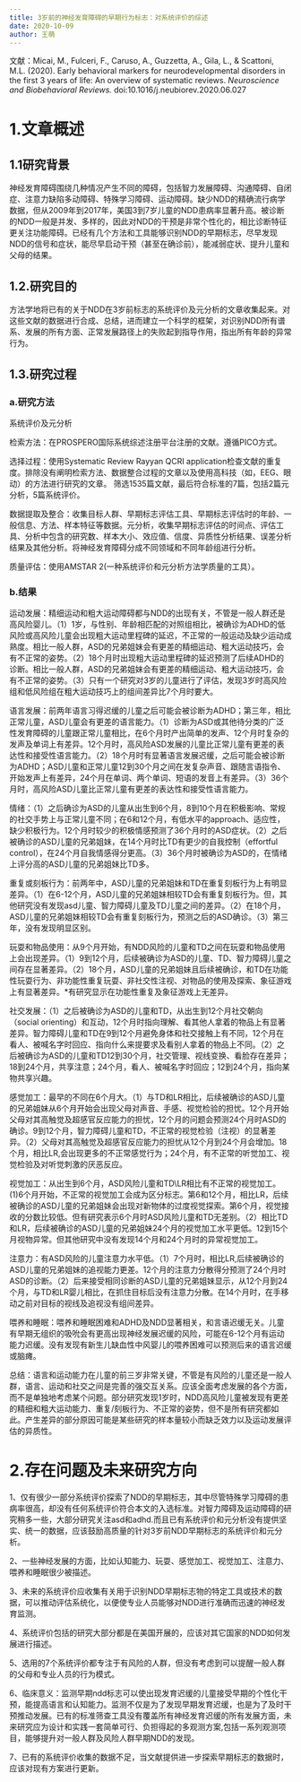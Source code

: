 ```yaml
---
title: 3岁前的神经发育障碍的早期行为标志：对系统评价的综述
date: 2020-10-09
author: 王萌
---
```


文献：Micai, M., Fulceri, F., Caruso, A., Guzzetta, A., Gila, L., & Scattoni, M.L. (2020). Early behavioral markers for neurodevelopmental disorders in the first 3 years of life: An overview of systematic reviews. *Neuroscience and Biobehavioral Reviews.* doi:10.1016/j.neubiorev.2020.06.027


# 1.文章概述

## 1.1研究背景

神经发育障碍围绕几种情况产生不同的障碍，包括智力发展障碍、沟通障碍、自闭症、注意力缺陷多动障碍、特殊学习障碍、运动障碍。缺少NDD的精确流行病学数据，但从2009年到2017年，美国3到7岁儿童的NDD患病率显著升高。被诊断的NDD一般是并发、多样的，因此对NDD的干预是非常个性化的，相比诊断特征更关注功能障碍。已经有几个方法和工具能够识别NDD的早期标志，尽早发现NDD的信号和症状，能尽早启动干预（甚至在确诊前），能减弱症状、提升儿童和父母的结果。


## 1.2.研究目的


方法学地将已有的关于NDD在3岁前标志的系统评价及元分析的文章收集起来。对这些文献的数据进行合成、总结，进而建立一个科学的框架，对识别NDD所有谱系、发展的所有方面、正常发展路径上的失败起到指导作用，指出所有年龄的异常行为。

## 1.3.研究过程

### a.研究方法

系统评价及元分析

检索方法：在PROSPERO国际系统综述注册平台注册的文献。遵循PICO方式。

选择过程：使用Systematic Review Rayyan QCRI application检查文献的重复度。排除没有阐明检索方法、数据整合过程的文章以及使用高科技（如，EEG、眼动）的方法进行研究的文章。
筛选1535篇文献，最后符合标准的7篇，包括2篇元分析，5篇系统评价。

数据提取及整合：收集目标人群、早期标志评估工具、早期标志评估时的年龄、一般信息、方法、样本特征等数据。元分析，收集早期标志评估的时间点、评估工具、分析中包含的研究数、样本大小、效应值、信度、异质性分析结果、误差分析结果及其他分析。将神经发育障碍分成不同领域和不同年龄组进行分析。

质量评估：使用AMSTAR 2(一种系统评价和元分析方法学质量的工具）。

### b.结果

运动发展：精细运动和粗大运动障碍都与NDD的出现有关，不管是一般人群还是高风险婴儿。（1）1岁，与性别、年龄相匹配的对照组相比，被确诊为ADHD的低风险或高风险儿童会出现粗大运动里程碑的延迟，不正常的一般运动及缺少运动成熟度。相比一般人群，ASD的兄弟姐妹会有更差的精细运动、粗大运动技巧，会有不正常的姿势。（2）18个月时出现粗大运动里程碑的延迟预测了后续ADHD的诊断。相比一般人群，ASD的兄弟姐妹会有更差的精细运动、粗大运动技巧，会有不正常的姿势。（3）只有一个研究对3岁的儿童进行了评估，发现3岁时高风险组和低风险组在粗大运动技巧上的组间差异比7个月时要大。

语言发展：前两年语言习得迟缓的儿童之后可能会被诊断为ADHD；第三年，相比正常儿童，ASD儿童会有更差的语言能力。（1）诊断为ASD或其他待分类的广泛性发育障碍的儿童跟正常儿童相比，在6个月时产出简单的发声、12个月时复杂的发声及单词上有差异。12个月时，高风险ASD发展的儿童比正常儿童有更差的表达性和接受性语言能力。（2）18个月时有显著语言发展迟缓，之后可能会被诊断为ADHD；ASD儿童和正常儿童12到30个月之间在发复杂声音、跟随言语指令、开始发声上有差异，24个月在单词、两个单词、短语的发音上有差异。（3）36个月时，高风险ASD儿童比正常儿童有更差的表达性和接受性语言能力。

情绪：（1）之后确诊为ASD的儿童从出生到6个月，8到10个月在积极影响、常规的社交手势上与正常儿童不同；在6和12个月，有低水平的approach、适应性，缺少积极行为。12个月时较少的积极情感预测了36个月时的ASD症状。（2）之后被确诊的ASD儿童的兄弟姐妹，在14个月时比TD有更少的自我控制（effortful control），在24个月自我情感得分更高。（3）36个月时被确诊为ASD的，在情绪上评分高的ASD儿童的兄弟姐妹比TD多。

重复或刻板行为：前两年中，ASD儿童的兄弟姐妹和TD在重复刻板行为上有明显差异。（1）在6-12个月，ASD儿童的兄弟姐妹相较TD会有重复刻板行为。但，其他研究没有发现asd儿童、智力障碍儿童及TD儿童之间的差异。（2）在18个月，ASD儿童的兄弟姐妹相较TD会有重复刻板行为，预测之后的ASD确诊。（3）第三年，没有发现明显区别。

玩耍和物品使用：从9个月开始，有NDD风险的儿童和TD之间在玩耍和物品使用上会出现差异。（1）9到12个月，后续被确诊为ASD的儿童、TD、智力障碍儿童之间存在显著差异。（2）18个月，ASD儿童的兄弟姐妹且后续被确诊，和TD在功能性玩耍行为、非功能性重复玩耍、非社交性注视、对物品的使用及探索、象征游戏上有显著差异。*有研究显示在功能性重复及象征游戏上无差异。

社交发展：（1）之后被确诊为ASD的儿童和TD，从出生到12个月社交朝向（social orienting）和互动，12个月时指向理解、看其他人拿着的物品上有显著差异。智力障碍儿童和TD在9到12个月避免身体和社交接触上有不同，12个月在看人、被喊名字时回应、指向什么来提要求及看别人拿着的物品上不同。（2）之后被确诊为ASD的儿童和TD12到30个月，社交管理、视线变换、看脸存在差异；18到24个月，共享注意；24个月，看人、被喊名字时回应；12到24个月，指向某物共享兴趣。

感觉加工：最早的不同在6个月大。（1）与TD和LR相比，后续被确诊的ASD儿童的兄弟姐妹从6个月开始会出现父母对声音、手感、视觉检验的担忧。12个月开始父母对其高触觉及超感官反应能力的担忧，12个月的问题会预测24个月时ASD的确诊。9到12个月，智力障碍儿童和TD，不正常的视觉检验（注视）的显著差异。（2）父母对其高触觉及超感官反应能力的担忧从12个月到24个月会增加。18个月，相比LR,会出现更多的不正常感觉行为；24个月，有不正常的听觉加工、视觉检验及对听觉刺激的厌恶反应。

视觉加工：从出生到6个月，ASD风险儿童和TD\LR相比有不正常的视觉加工。(1)6个月开始，不正常的视觉加工会成为区分标志。第6和12个月，相比LR，后续被确诊的ASD儿童的兄弟姐妹会出现对新物体的过度视觉探索。第6个月，视觉接收的分数比较低。但有研究表示6个月时ASD风险儿童和TD无差别。（2）相比TD和LR，后续被确诊的ASD儿童的兄弟姐妹24个月的视觉加工水平更低。12到15个月视物异常。但其他研究中没有发现14个月和24个月时的异常视觉加工。

注意力：有ASD风险的儿童注意力水平低。（1）7个月时，相比LR,后续被确诊的ASD儿童的兄弟姐妹的追视能力更差。12个月的注意力分散得分预测了24个月时ASD的诊断。（2）后来接受相同诊断的ASD儿童的兄弟姐妹显示，从12个月到24个月，与TD和LR婴儿相比，在抓住目标后没有注意力分散。在14个月时，在手移动之前对目标的视线及追视没有组间差异。

喂养和睡眠：喂养和睡眠困难和ADHD及NDD显著相关，和言语迟缓无关。儿童有早期无组织的吸吮会有更高出现神经发展迟缓的风险，可能在6-12个月有运动能力迟缓。没有发现有新生儿缺血性中风婴儿的喂养困难可以预测后来的语言迟缓或脑瘫。

总结：语言和运动能力在儿童的前三岁非常关键，不管是有风险的儿童还是一般人群，语言、运动和社交之间是完善的强交互关系。应该全面考虑发展的各个方面，而不是单独地考虑某个问题。部分研究发现1岁时，NDD高风险儿童被发现有更差的精细和粗大运动能力、重复/刻板行为、不正常的姿势，但不是所有研究都如此。产生差异的部分原因可能是某些研究的样本量较小而缺乏效力以及运动发展评估的异质性。

# 2.存在问题及未来研究方向

1、仅有很少一部分系统评价探索了NDD的早期标志，其中尽管特殊学习障碍的患病率很高，却没有任何系统评价符合本文的入选标准。对智力障碍及运动障碍的研究稍多一些，大部分研究关注asd和adhd.而且已有系统评价和元分析没有提供坚实、统一的数据，应该鼓励高质量的针对3岁前NDD早期标志的系统评价和元分析。

2、一些神经发展的方面，比如认知能力、玩耍、感觉加工、视觉加工、注意力、喂养和睡眠很少被描述。

3、未来的系统评价应收集有关用于识别NDD早期标志物的特定工具或技术的数据，可以推动评估系统化，以便使专业人员能够对NDD进行准确而迅速的神经发育监测。

4、系统评价包括的研究大部分都是在美国开展的，应该对其它国家的NDD如何发展进行描述。

5、选用的7个系统评价都专注于有风险的人群，但没有考虑到可以提醒一般人群的父母和专业人员的行为模式。

6、临床意义：监测早期ndd标志可以使出现发育迟缓的儿童接受早期的个性化干预，能提高语言和认知能力。监测不仅是为了发现早期发育迟缓，也是为了及时干预推动发展。已有的标准筛查工具没有覆盖所有神经发育迟缓的所有发展方面，未来研究应为设计和实践一套简单可行、负担得起的多观测方案,包括一系列观测项目，能够提升对一般人群及风险人群早期NDD的发现。

7、已有的系统评价收集的数据不足，当文献提供进一步探索早期标志的数据时，应该对现有方案进行更新。
